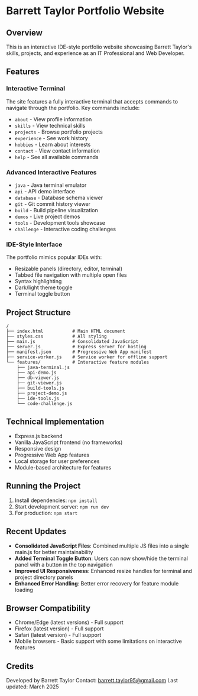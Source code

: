 # Barrett Taylor Portfolio Website

## Overview
This is an interactive IDE-style portfolio website showcasing Barrett Taylor's skills, projects, and experience as an IT Professional and Web Developer.

## Features

### Interactive Terminal
The site features a fully interactive terminal that accepts commands to navigate through the portfolio. Key commands include:

- `about` - View profile information
- `skills` - View technical skills
- `projects` - Browse portfolio projects
- `experience` - See work history
- `hobbies` - Learn about interests
- `contact` - View contact information
- `help` - See all available commands

### Advanced Interactive Features
- `java` - Java terminal emulator
- `api` - API demo interface
- `database` - Database schema viewer
- `git` - Git commit history viewer
- `build` - Build pipeline visualization
- `demos` - Live project demos
- `tools` - Development tools showcase
- `challenge` - Interactive coding challenges

### IDE-Style Interface
The portfolio mimics popular IDEs with:
- Resizable panels (directory, editor, terminal)
- Tabbed file navigation with multiple open files
- Syntax highlighting
- Dark/light theme toggle
- Terminal toggle button

## Project Structure

```
/
├── index.html           # Main HTML document
├── styles.css           # All styling
├── main.js              # Consolidated JavaScript
├── server.js            # Express server for hosting
├── manifest.json        # Progressive Web App manifest
├── service-worker.js    # Service worker for offline support
└── features/            # Interactive feature modules
    ├── java-terminal.js
    ├── api-demo.js
    ├── db-viewer.js
    ├── git-viewer.js
    ├── build-tools.js
    ├── project-demo.js
    ├── ide-tools.js
    └── code-challenge.js
```

## Technical Implementation
- Express.js backend
- Vanilla JavaScript frontend (no frameworks)
- Responsive design
- Progressive Web App features
- Local storage for user preferences
- Module-based architecture for features

## Running the Project
1. Install dependencies: `npm install`
2. Start development server: `npm run dev`
3. For production: `npm start`

## Recent Updates
- **Consolidated JavaScript Files**: Combined multiple JS files into a single main.js for better maintainability
- **Added Terminal Toggle Button**: Users can now show/hide the terminal panel with a button in the top navigation
- **Improved UI Responsiveness**: Enhanced resize handles for terminal and project directory panels
- **Enhanced Error Handling**: Better error recovery for feature module loading

## Browser Compatibility
- Chrome/Edge (latest versions) - Full support
- Firefox (latest version) - Full support
- Safari (latest version) - Full support
- Mobile browsers - Basic support with some limitations on interactive features

## Credits
Developed by Barrett Taylor
Contact: barrett.taylor95@gmail.com
Last updated: March 2025